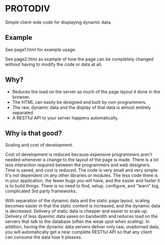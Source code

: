 # PROTODIV

Simple client-side code for displaying dynamic data.


## Example

See page1.html for example usage.

See page2.html as example of how the page can be completely changed without having to
modify the code or data at all.


## Why?

* Reduces the load on the server as much of the page layout it done in the browser.
* The HTML can easily be designed and built by non-programmers.
* The raw, dynamic data and the display of that data is almost entirely separated
* A RESTful API to your server happens automatically.


## Why is that good?

Scaling and cost of development. 

Cost of development is reduced because expensive programmers aren't needed whenever
a change to the layout of the page is made.  There is a lot less interaction required
between the programmers and web designers.  Time is saved, and cost is reduced.
The code is very small and very simple.  It's not dependent on any other libraries or
modules.  The less code there is in your application, the fewer bugs you will have, and
the easier and faster it is to build things.  There is no need to find, setup, configure,
and "learn" big, complicated 3rd party frameworks.

With separation of the dynamic data and the static page layout, scaling becomes easier
in that the static content is increased, and the dynamic data is decreased.  Delivery of static
data is cheaper and easier to scale up.  Delivery of less dyanmic data
saves on bandwidth and reduces load on the servers that talk to the database (often
the weak spot when scaling).  In addition, having the dynamic data servers deliver only
raw, unadorned data, you will automatically get a near complete RESTful API so that
any client can consume the data how it pleases.

